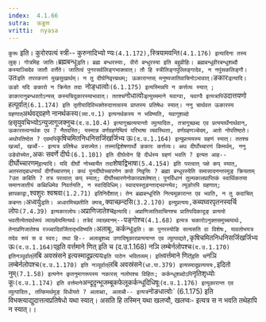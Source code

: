 ```yaml
---
index:  4.1.66
sutra:  ऊङुतः
vritti:  nyasa
---
```


`कुरूः` इति। कुरोरपत्यं स्त्री-- कुरुनादिभ्यो ण्यः` (4.1.172), `स्त्रियामवन्ति` (4.1.176) इत्यादिना तस्य लुक्। गोत्रमिह जातिः। `ब्रह्मबन्धूः` इति। ब्रह्म बन्धरस्याः, वीरो बन्धुरस्या इति बहुव्रीहिः। ब्रह्मबन्धूवीरबन्धूशब्दौ कस्याञ्चिदेव जातौ वर्त्तेते। जातित्वं पुनरसर्वलिङ्गभाक्त्वात्। तौ हि स्त्रीलिङ्गपुंल्लिङ्गादेव, न नपुंसकलिङ्गौ। `उतः` इति तपरकरणं मुखसुखार्थम्। न तु दीर्घनिवृत्त्य्रथम्; ऊकारान्तस् मनुष्यजातिवाचिनोऽभावात्।
`ङकारः`इत्यादि। ऊङो यदि ङकारो न क्रियेत तदा `नोङ्धात्वोः` (6.1.175) इत्यस्मिन्नपि न कर्त्तव्यः स्यात् ; ङाकारानुबन्धवतोऽन्यस् कस्यचिदूकारस्याभावात्। ततश्च `नोधात्वोः` इत्युच्यमाने यवाग्वा, यवाग्वै इत्यत्रापि `उदात्तयणो हल्पूर्वात्` (6.1.174) इति तृतीयादिविभक्तेरुदात्तत्वस्य प्राप्तस्य प्रतिषेधः स्यात्। ननु चार्थवत ऊकारस्य ग्रहणात् `अर्थवद्ग्रहणे नानर्थकस्य` (व्या.प.1) इत्यनर्थकस्य न भविष्यति, यवागूशब्दो हि `सृयुवचिभ्योऽन्युजागूजक्नुचः` (द.उ.10.4) इत्यागूच्प्रत्ययान्तो व्युत्पादितः, तत्रागूच्छब्द एव प्रत्ययार्थेनार्थवान्, ऊकारस्त्वनर्थक एव ? नैतदस्ति; यस्मान्न वर्णग्रहणेष्वियं परिभाषा व्यवस्थिता, वर्णग्रहणञ्चेदम्, अतो नोपतिष्ठते। अथोपतिष्ठेत ? एवमपि `कृषिचमितनिधनिसर्जिखर्जिभ्य ऊः` (द.उ.1.164) इत्यूप्रत्ययस्य ग्रहणं स्यात्। ततश्च खर्ज्वा, खर्ज्वे-- इत्यत्र प्रतिषेधः प्रसज्येत। तस्माद्विशेषणार्थो ङकारः कर्त्तव्यः। अथ दीर्घोच्चारणं किमर्थम्, ननु उङेवोच्येत, `अकः सवर्णे दीर्घः` (6.1.101) इति दीर्घत्वेन हि दीर्धस्य ग्रहणं भवति ? इत्यत आह-- `दीर्घोच्चारणम्` इत्यादि। यदि दीर्घो नोच्चार्येत तदा `शेषाद्विभाषा` (5.4.154) इति परत्वात् पक्षे कप् स्यात्, अतस्तद्बाधनार्थं दीर्गोच्चारणम्। कथं पुनर्दीघोच्चारणेन कपो निवृत्तिः ? ब्रह्मा बन्धूरस्येति समासादनन्तरमूङ् क्रियताम् ?उत कबिति ? तत्र परत्वात् कप् स्यात्; दीर्घोच्चारणेनोकारप्रश्लेषात्। पुनर्विधानं तुल्यकालप्राप्तिकं स्वार्थिकतया समानजातीयं कब्विधिमेव निवर्तयति, न स्वादिविधिम्। स्वादयस्तूङन्ताद्भवन्त्येव; त्यूङोरपि ग्रहणात्; ज्ञापकाद्वा, `श्वशुरः श्वश्रवा` (1.2.71) इतिनिर्देशात्। तेन ब्रह्मबन्धूरिति नित्यमूकारान्त एव भवति, न तु कदाचित् कबन्तः। `अध्वर्युः` इति। अध्वरमिच्छतीति क्यच्, `क्याच्छन्दसि` (3.2.170) इत्युप्रत्ययः, `कब्यघ्वरपृतनस्यर्चि लोपः` (7.4.39) इत्यकारलोपः।
`अप्राणिजातेश्च` इत्यादि। अप्राणिजातिवाचिनश्च प्रातिपदिकादूङ् प्रत्ययो भवतीत्येतदर्थरूपं व्याख्येयमित्यर्थः। तत्रेदं व्याख्यानम्-- `पङ्गोश्च` (4.1.68) इत्यत्र चकारोऽनुक्तसमुच्चयार्थः, तेनाप्रणिजातेश्च रज्ज्वादिवर्जिताद्भविष्यति। `अलाबूः, कर्कन्धूः` इति। कः पुनरस्योङि सत्यसति वा विशेषः, यावतोभयत्र तदेव रूपं स व स्वरः; तथा हि-- अलाबूशब्द उणादिषूकारप्रत्ययान्त एव व्युत्पाद्यते, `कृषिचमितनिधनिसर्जिखर्जिभ्य ऊः` (द.उ.1.164) `प्इति वर्त्तमाने णित् इति च (द.उ.1.168) नञि लम्बेर्नलोपश्च` (द.उ.1.170) इतिनञ्पूर्वात् `लबि अवस्रंसने इत्यस्मादूप्रत्ययः` इति पाठेन भवितव्यम्। इति `वर्त्तमाने णित्` इति च `नञि लम्बेर्नलोपश्च` (द.उ.1.170) इति नञ्पूर्वात् `लबि अवस्रंसने` (धा.पा.379) इत्यस्मादूप्रत्यययः, `इदितो नुम्` (7.1.58) इत्यनेन कृतनुमागरूपस्य नकारस् नलोपश्च विहितः; कर्कन्धूशब्दोऽपि `नृतिशृध्योः कूः` (द.उ.1.174) इति वर्त्तमाने `अन्दूदृन्भूजम्बूकफेलूकर्कन्धूदिधिषूः` (द.उ.1.176) इत्यूकारान्त एव व्युत्पादितः, तत्किमर्थमूङ् विधीयते ? अलाब्वा, अलाब्वै-- इत्यत्र `नोङधात्वोः` (6.1.175) इति विभक्त्याद्युदात्तत्वप्रतिषेधो यथा स्यात्। असति हि तस्मिन् यथा खलप्वौ, खलप्वः- इत्यत्र स न भवति तथेहापि न स्यात्।।

